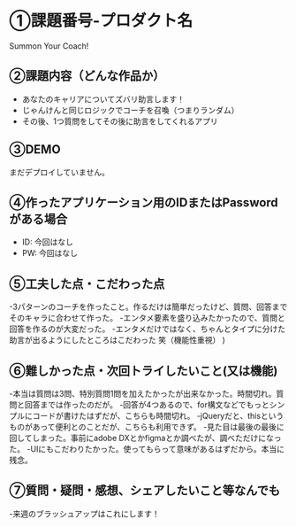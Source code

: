 # ①課題番号-プロダクト名

Summon Your Coach!

## ②課題内容（どんな作品か）

- あなたのキャリアについてズバリ助言します！
- じゃんけんと同じロジックでコーチを召喚（つまりランダム）
- その後、1つ質問をしてその後に助言をしてくれるアプリ

## ③DEMO

まだデプロイしていません。

## ④作ったアプリケーション用のIDまたはPasswordがある場合

- ID: 今回はなし
- PW: 今回はなし

## ⑤工夫した点・こだわった点

-3パターンのコーチを作ったこと。作るだけは簡単だったけど、質問、回答までそのキャラに合わせて作った。
-エンタメ要素を盛り込みたかったので、質問と回答を作るのが大変だった。
-エンタメだけではなく、ちゃんとタイプに分けた助言が出るようにしたところはこだわった 笑（機能性重視）
)

## ⑥難しかった点・次回トライしたいこと(又は機能)

-本当は質問は3問、特別質問1問を加えたかったが出来なかった。時間切れ。質問と回答までは作ったのだが。
-回答が4つあるので、for構文などでもっとシンプルにコードが書けたはずだが、こちらも時間切れ。
-jQueryだと、thisというものがあって便利とのことだが、こちらも利用できず。
-見た目は最後の最後に回してしまった。事前にadobe DXとかfigmaとか調べたが、調べただけになった。
-UIにもこだわりたかった。使ってもらって意味があるはずだから。本当に残念。

## ⑦質問・疑問・感想、シェアしたいこと等なんでも

-来週のブラッシュアップはこれにします！